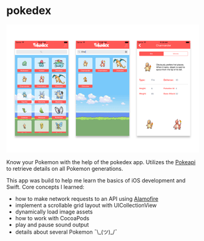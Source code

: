 # pokedex

![Screenshots](/Screenshots/pokedex-screenshots.png?raw=true "Screenshots")

Know your Pokemon with the help of the pokedex app. Utilizes the [Pokeapi](https://pokeapi.co/) to retrieve details on all Pokemon generations.

This app was build to help me learn the basics of iOS development and Swift. Core concepts I learned:

- how to make network requests to an API using [Alamofire](https://github.com/Alamofire/Alamofire)
- implement a scrollable grid layout with UICollectionView
- dynamically load image assets
- how to work with CocoaPods
- play and pause sound output
- details about several Pokemon ¯\\\_(ツ)_/¯
